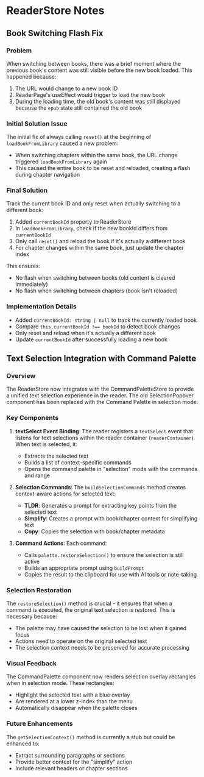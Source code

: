 # ReaderStore Notes

## Book Switching Flash Fix

### Problem
When switching between books, there was a brief moment where the previous book's content was still visible before the new book loaded. This happened because:

1. The URL would change to a new book ID
2. ReaderPage's useEffect would trigger to load the new book
3. During the loading time, the old book's content was still displayed because the `epub` state still contained the old book

### Initial Solution Issue
The initial fix of always calling `reset()` at the beginning of `loadBookFromLibrary` caused a new problem:
- When switching chapters within the same book, the URL change triggered `loadBookFromLibrary` again
- This caused the entire book to be reset and reloaded, creating a flash during chapter navigation

### Final Solution
Track the current book ID and only reset when actually switching to a different book:

1. Added `currentBookId` property to ReaderStore
2. In `loadBookFromLibrary`, check if the new bookId differs from `currentBookId`
3. Only call `reset()` and reload the book if it's actually a different book
4. For chapter changes within the same book, just update the chapter index

This ensures:
- No flash when switching between books (old content is cleared immediately)
- No flash when switching between chapters (book isn't reloaded)

### Implementation Details
- Added `currentBookId: string | null` to track the currently loaded book
- Compare `this.currentBookId !== bookId` to detect book changes
- Only reset and reload when it's actually a different book
- Update `currentBookId` after successfully loading a new book

## Text Selection Integration with Command Palette

### Overview
The ReaderStore now integrates with the CommandPaletteStore to provide a unified text selection experience in the reader. The old SelectionPopover component has been replaced with the Command Palette in selection mode.

### Key Components

1. **textSelect Event Binding**: The reader registers a `textSelect` event that listens for text selections within the reader container (`readerContainer`). When text is selected, it:
   - Extracts the selected text
   - Builds a list of context-specific commands
   - Opens the command palette in "selection" mode with the commands and range

2. **Selection Commands**: The `buildSelectionCommands` method creates context-aware actions for selected text:
   - **TLDR**: Generates a prompt for extracting key points from the selected text
   - **Simplify**: Creates a prompt with book/chapter context for simplifying text
   - **Copy**: Copies the selection with book/chapter metadata

3. **Command Actions**: Each command:
   - Calls `palette.restoreSelection()` to ensure the selection is still active
   - Builds an appropriate prompt using `buildPrompt`
   - Copies the result to the clipboard for use with AI tools or note-taking

### Selection Restoration
The `restoreSelection()` method is crucial - it ensures that when a command is executed, the original text selection is restored. This is necessary because:
- The palette may have caused the selection to be lost when it gained focus
- Actions need to operate on the original selected text
- The selection context needs to be preserved for accurate processing

### Visual Feedback
The CommandPalette component now renders selection overlay rectangles when in selection mode. These rectangles:
- Highlight the selected text with a blue overlay
- Are rendered at a lower z-index than the menu
- Automatically disappear when the palette closes

### Future Enhancements
The `getSelectionContext()` method is currently a stub but could be enhanced to:
- Extract surrounding paragraphs or sections
- Provide better context for the "simplify" action
- Include relevant headers or chapter sections